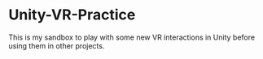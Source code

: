 # Unity-VR-Practice

This is my sandbox to play with some new VR interactions in Unity before using them in other projects.
